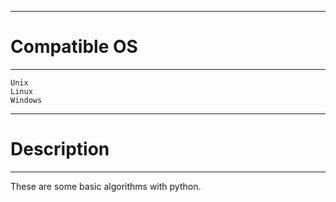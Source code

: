 -----------------
# Compatible OS #
-----------------
	Unix
	Linux
	Windows

-----------------
# Description  #
-----------------
These are some basic algorithms with python.
	
